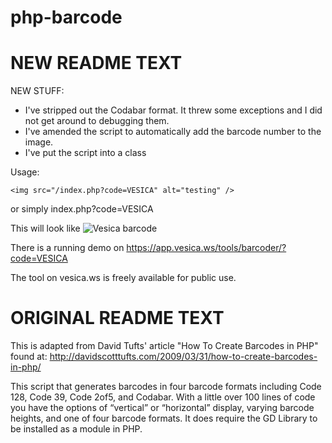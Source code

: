 php-barcode
===========


NEW README TEXT
==========
NEW STUFF:
  * I've stripped out the Codabar format. It threw some exceptions and I did not get around to debugging them.
  * I've amended the script to automatically add the barcode number to the image.
  * I've put the script into a class

Usage: 

```
<img src="/index.php?code=VESICA" alt="testing" />
```
or simply index.php?code=VESICA
 
This will look like <img src="https://app.vesica.ws/tools/barcoder/?code=VESICA" alt="Vesica barcode" />

There is a running demo on https://app.vesica.ws/tools/barcoder/?code=VESICA

The tool on vesica.ws is freely available for public use.

ORIGINAL README TEXT
========== 

This is adapted from David Tufts' article "How To Create Barcodes in PHP" found at: 
http://davidscotttufts.com/2009/03/31/how-to-create-barcodes-in-php/

This script that generates barcodes in four barcode formats including
Code 128, Code 39, Code 2of5, and Codabar. With a little over 100 lines
of code you have the options of “vertical” or “horizontal” display,
varying barcode heights, and one of four barcode formats. It does require
the GD Library to be installed as a module in PHP.
